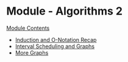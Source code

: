 # Module - Algorithms 2

[Module Contents](/README.md)

- [Induction and O-Notation Recap](./01recap/index)
- [Interval Scheduling and Graphs](./02intervalgraph/index)
- [More Graphs](./03graphs/index.md)
